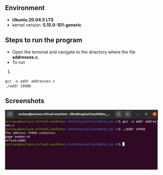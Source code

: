 ## Environment

- **Ubuntu 20.04.5 LTS**
- kernel version :**5.15.0-101-generic**

## Steps to run the program

- Open the terminal and navigate to the directory where the file **addresses.c**.
- To run

1.

```
gcc -o addr addresses.c
./addr 19986
```

## Screenshots

![img](9.28.png)
